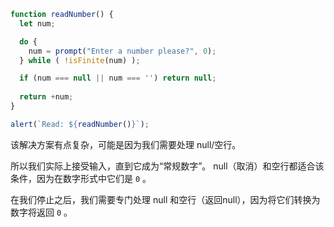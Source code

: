 
```js run demo
function readNumber() {
  let num;

  do {
    num = prompt("Enter a number please?", 0);
  } while ( !isFinite(num) );

  if (num === null || num === '') return null;
  
  return +num;
}

alert(`Read: ${readNumber()}`);
```

该解决方案有点复杂，可能是因为我们需要处理 null/空行。

所以我们实际上接受输入，直到它成为“常规数字”。 null（取消）和空行都适合该条件，因为在数字形式中它们是 `0` 。

在我们停止之后，我们需要专门处理 null 和空行（返回null），因为将它们转换为数字将返回 `0` 。

